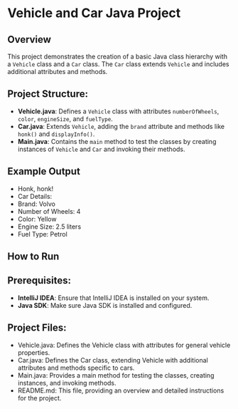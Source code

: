 # Vehicle and Car Java Project

## Overview

This project demonstrates the creation of a basic Java class hierarchy with a `Vehicle` class and a `Car` class. The `Car` class extends `Vehicle` and includes additional attributes and methods.

## Project Structure:

- **Vehicle.java**: Defines a `Vehicle` class with attributes `numberOfWheels`, `color`, `engineSize`, and `fuelType`.
- **Car.java**: Extends `Vehicle`, adding the `brand` attribute and methods like `honk()` and `displayInfo()`.
- **Main.java**: Contains the `main` method to test the classes by creating instances of `Vehicle` and `Car` and invoking their methods.

## Example Output

- Honk, honk!
- Car Details:
- Brand: Volvo
- Number of Wheels: 4
- Color: Yellow
- Engine Size: 2.5 liters
- Fuel Type: Petrol

## How to Run
## Prerequisites:

- **IntelliJ IDEA**: Ensure that IntelliJ IDEA is installed on your system.
- **Java SDK**: Make sure Java SDK is installed and configured.

## Project Files:

- Vehicle.java: Defines the Vehicle class with attributes for general vehicle properties.
- Car.java: Defines the Car class, extending Vehicle with additional attributes and methods specific to cars.
- Main.java: Provides a main method for testing the classes, creating instances, and invoking methods.
- README.md: This file, providing an overview and detailed instructions for the project.

